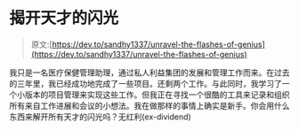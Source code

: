 # 揭开天才的闪光

> 原文:[https://dev.to/sandhy1337/unravel-the-flashes-of-genius](https://dev.to/sandhy1337/unravel-the-flashes-of-genius)

我只是一名医疗保健管理助理，通过私人利益集团的发展和管理工作而来。在过去的三年里，我已经成功地完成了一些项目。还剩两个工作。与此同时，我学习了一个小版本的项目管理来实现这些工作。但我正在寻找一个很酷的工具来记录和组织所有来自工作进展和会议的小想法。我在做那样的事情上确实是新手。你会用什么东西来解开所有天才的闪光吗？无红利(ex-dividend)